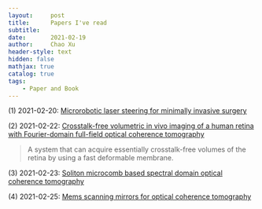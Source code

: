 ```yaml
---
layout:     post
title:      Papers I've read
subtitle:   
date:       2021-02-19
author:     Chao Xu
header-style: text
hidden: false
mathjax: true
catalog: true
tags:
    - Paper and Book
---
```


(1) 2021-02-20: [Microrobotic laser steering for minimally invasive surgery](https://robotics.sciencemag.org/content/6/50/eabd5476)

(2) 2021-02-22: [Crosstalk-free volumetric in vivo imaging of a human retina with Fourier-domain full-field optical coherence tomography](https://www.osapublishing.org/boe/fulltext.cfm?uri=boe-10-12-6390&id=423370)

> A system that can acquire essentially crosstalk-free volumes of the retina by using a fast deformable membrane.

(3) 2021-02-23: [Soliton microcomb based spectral domain optical coherence tomography](https://www.nature.com/articles/s41467-020-20404-9)

(4) 2021-02-25: [Mems scanning mirrors for optical coherence tomography](https://doi.org/10.3390/photonics8010006)

